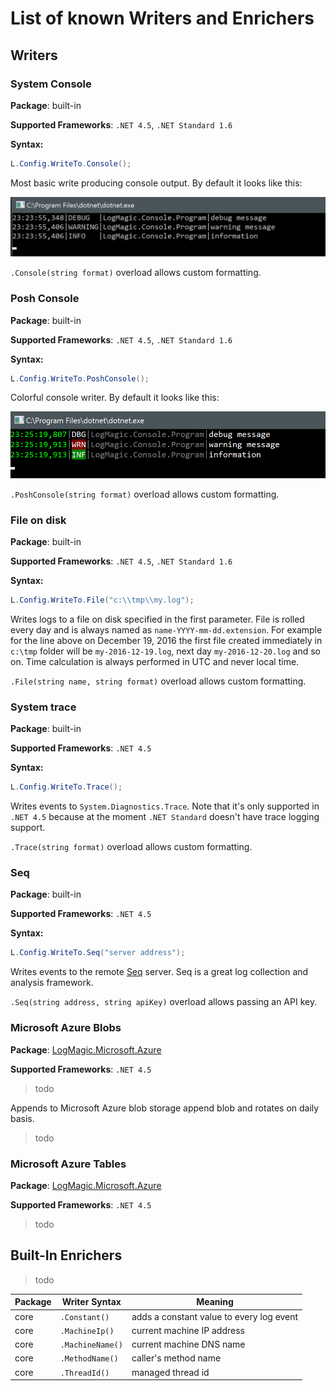 # List of known Writers and Enrichers

## Writers

### System Console

**Package**: built-in

**Supported Frameworks**: `.NET 4.5`, `.NET Standard 1.6`

**Syntax:**
```csharp
L.Config.WriteTo.Console();
```

Most basic write producing console output. By default it looks like this:

![Writers Console Default](img/writers-console-default.png)

`.Console(string format)` overload allows custom formatting.

### Posh Console

**Package**: built-in

**Supported Frameworks**: `.NET 4.5`, `.NET Standard 1.6`

**Syntax:**
```csharp
L.Config.WriteTo.PoshConsole();
```

Colorful console writer. By default it looks like this:

![Writers Console Default](img/writers-poshconsole-default.png)

`.PoshConsole(string format)` overload allows custom formatting.

### File on disk

**Package**: built-in

**Supported Frameworks**: `.NET 4.5`, `.NET Standard 1.6`

**Syntax:**
```csharp
L.Config.WriteTo.File("c:\\tmp\\my.log");
```

Writes logs to a file on disk specified in the first parameter. File is rolled every day and is always named as `name-YYYY-mm-dd.extension`. For example for the line above on December 19, 2016 the first file created immediately in `c:\tmp` folder will be `my-2016-12-19.log`, next day `my-2016-12-20.log` and so on. Time calculation is always performed in UTC and never local time.

`.File(string name, string format)` overload allows custom formatting.

### System trace

**Package**: built-in

**Supported Frameworks**: `.NET 4.5`

**Syntax:**
```csharp
L.Config.WriteTo.Trace();
```
Writes events to `System.Diagnostics.Trace`. Note that it's only supported in `.NET 4.5` because at the moment `.NET Standard` doesn't have trace logging support.

`.Trace(string format)` overload allows custom formatting.

### Seq

**Package**: built-in

**Supported Frameworks**: `.NET 4.5`

**Syntax:**
```csharp
L.Config.WriteTo.Seq("server address");
```
Writes events to the remote [Seq](https://getseq.net/) server. Seq is a great log collection and analysis framework.

`.Seq(string address, string apiKey)` overload allows passing an API key.

### Microsoft Azure Blobs

**Package**: [LogMagic.Microsoft.Azure](https://www.nuget.org/packages/LogMagic.Microsoft.Azure/)

**Supported Frameworks**: `.NET 4.5`

> todo

Appends to Microsoft Azure blob storage append blob and rotates on daily basis.

> todo

### Microsoft Azure Tables

**Package**: [LogMagic.Microsoft.Azure](https://www.nuget.org/packages/LogMagic.Microsoft.Azure/)

**Supported Frameworks**: `.NET 4.5`

> todo

## Built-In Enrichers

> todo

| Package     | Writer Syntax | Meaning        |
|-------------|---------------|----------------|
|  core       |  `.Constant()` | adds a constant value to every log event |
| core | `.MachineIp()` | current machine IP address |
| core | `.MachineName()` | current machine DNS name |
| core | `.MethodName()` | caller's method name |
| core | `.ThreadId()` | managed thread id |
